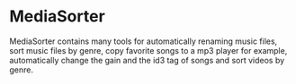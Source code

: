 MediaSorter
===========

MediaSorter contains many tools for automatically renaming music files, sort music files by genre, copy favorite songs to a mp3 player for example, automatically change the gain and the id3 tag of songs and sort videos by genre.
